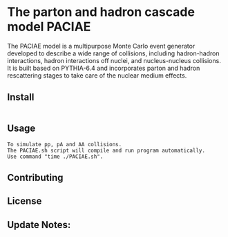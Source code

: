 <!-- This is a README file for usage of PACIAE.
     Written by Markdown language.
                 By Anke at CCNU on 10/16/2022 
 -->

# The parton and hadron cascade model PACIAE

The PACIAE model is a multipurpose Monte Carlo event generator developed to 
describe a wide range of collisions, including hadron-hadron interactions, 
hadron interactions off nuclei, and nucleus-nucleus collisions. It is built 
based on PYTHIA-6.4 and incorporates parton and hadron rescattering stages 
to take care of the nuclear medium effects.

## Install

```
```

## Usage

```
To simulate pp, pA and AA collisions.
The PACIAE.sh script will compile and run program automatically.
Use command "time ./PACIAE.sh".
```

## Contributing


## License


## Update Notes:
